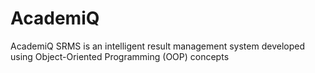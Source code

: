 # AcademiQ
AcademiQ SRMS is an intelligent result management system developed using Object-Oriented Programming (OOP) concepts
